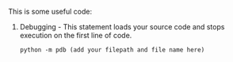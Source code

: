 This is some useful code:

1. Debugging - This statement loads your source code and stops execution on the first line of code.

       python -m pdb (add your filepath and file name here)
